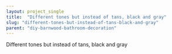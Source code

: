 ```yaml
---
layout: project_single
title:  "Different tones but instead of tans, black and gray"
slug: "different-tones-but-instead-of-tans-black-and-gray"
parent: "diy-barnwood-bathroom-decoration"
---
```

Different tones but instead of tans, black and gray